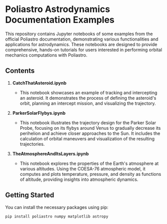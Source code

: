 # Poliastro Astrodynamics Documentation Examples

This repository contains Jupyter notebooks of some examples from the official Poliastro documentation, demonstrating various functionalities and applications for astrodynamics. These notebooks are designed to provide comprehensive, hands-on tutorials for users interested in performing orbital mechanics computations with Poliastro.

## Contents

1. **CatchThatAsteroid.ipynb**
   - This notebook showcases an example of tracking and intercepting an asteroid. It demonstrates the process of defining the asteroid's orbit, planning an intercept mission, and visualizing the trajectory.

2. **ParkerSolarFlybys.ipynb**
   - This notebook illustrates the trajectory design for the Parker Solar Probe, focusing on its flybys around Venus to gradually decrease its perihelion and achieve closer approaches to the Sun. It includes the calculation of orbital maneuvers and visualization of the resulting trajectories.

3. **TheAtmosphereAndItsLayers.ipynb**
   - This notebook explores the properties of the Earth's atmosphere at various altitudes. Using the COESA-76 atmospheric model, it computes and plots temperature, pressure, and density as functions of altitude, providing insights into atmospheric dynamics.

## Getting Started

You can install the necessary packages using pip:

```bash
pip install poliastro numpy matplotlib astropy
